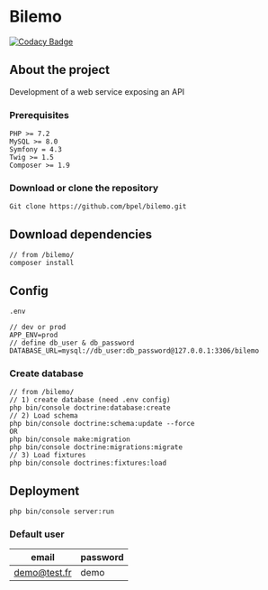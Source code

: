 # Bilemo

[![Codacy Badge](https://api.codacy.com/project/badge/Grade/cc8dc16a8f2d46dfaac7aad9db038519)](https://www.codacy.com/manual/bpel/bilemo?utm_source=github.com&amp;utm_medium=referral&amp;utm_content=bpel/bilemo&amp;utm_campaign=Badge_Grade)
## About the project

Development of a web service exposing an API

### Prerequisites
```
PHP >= 7.2
MySQL >= 8.0
Symfony = 4.3
Twig >= 1.5
Composer >= 1.9
```

### Download or clone the repository


```
Git clone https://github.com/bpel/bilemo.git
```

## Download dependencies

```
// from /bilemo/
composer install
```


## Config

 `.env`

   ```
   // dev or prod
   APP_ENV=prod
   // define db_user & db_password
   DATABASE_URL=mysql://db_user:db_password@127.0.0.1:3306/bilemo
   ```

### Create database

```
// from /bilemo/
// 1) create database (need .env config)
php bin/console doctrine:database:create
// 2) Load schema
php bin/console doctrine:schema:update --force
OR
php bin/console make:migration
php bin/console doctrine:migrations:migrate
// 3) Load fixtures
php bin/console doctrines:fixtures:load
```
## Deployment

```
php bin/console server:run
```

### Default user

email | password
| ----- | --------
demo@test.fr | demo